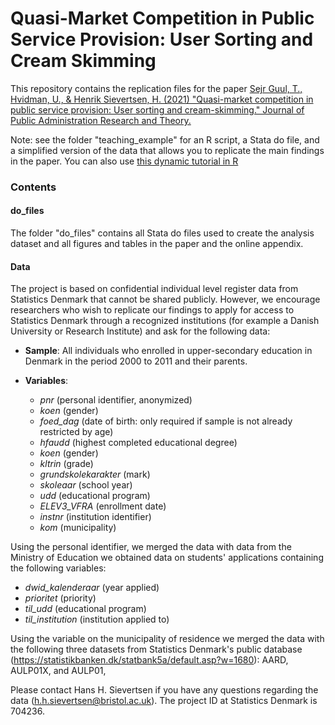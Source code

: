 # Quasi-Market Competition in Public Service Provision: User Sorting and Cream Skimming
 
 
This repository contains the replication files for the paper  [Sejr Guul, T., Hvidman, U., & Henrik Sievertsen, H. (2021) "Quasi-market competition in public service provision: User sorting and cream-skimming." Journal of Public Administration Research and Theory.](https://academic.oup.com/jpart/advance-article-abstract/doi/10.1093/jopart/muab002/6134454?redirectedFrom=fulltext)

Note: see the folder "teaching_example" for an R script, a Stata do file, and a simplified version of the data that allows you to replicate the main findings in the paper. You can also use [this dynamic tutorial in R](https://hhsievertsen.shinyapps.io/r_tutorial_guul_et_al/)

### Contents

#### do_files

The folder "do_files" contains all Stata do files used to create the analysis dataset and all figures and tables in the paper and the online appendix.



#### Data

The project is based on confidential individual level register data from Statistics Denmark that cannot be shared publicly. However, we encourage researchers who wish to replicate our findings to apply for access to Statistics Denmark through a recognized institutions (for example a Danish University or Research Institute) and ask for the following data:

- **Sample**: All individuals who enrolled in upper-secondary education in Denmark in the period 2000 to 2011 and their parents.
- **Variables**:

  - *pnr* (personal identifier, anonymized)
  - *koen* (gender)
  - *foed_dag* (date of birth: only required if sample is not already restricted by age)
  - *hfaudd* (highest completed educational degree)
  - *koen* (gender)
  - *kltrin* (grade)
  - *grundskolekarakter* (mark)
  - *skoleaar* (school year)
  - *udd* (educational program)
  - *ELEV3_VFRA* (enrollment date)
  - *instnr* (institution identifier)
  - *kom* (municipality)

Using the personal identifier, we merged the data with data from  the Ministry of Education we obtained data on students' applications containing the following variables:

- *dwid_kalenderaar* (year applied)
- *prioritet* (priority)
- *til_udd* (educational program)
- *til_institution* (institution applied to)

Using the variable on the municipality of residence we merged the data with the following three datasets from Statistics Denmark's public database (https://statistikbanken.dk/statbank5a/default.asp?w=1680): AARD, AULP01X, and AULP01,


Please contact Hans H. Sievertsen if you have any questions regarding the data (h.h.sievertsen@bristol.ac.uk). The project ID at Statistics Denmark is 704236. 

